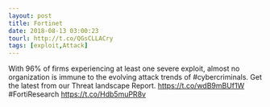 ```yaml
---
layout: post
title: Fortinet
date: 2018-08-13 03:00:23
tourl: http://t.co/QGsCLLACry
tags: [exploit,Attack]
---
```

With 96% of firms experiencing at least one severe exploit, almost no organization is immune to the evolving attack trends of #cybercriminals. Get the latest from our Threat landscape Report. https://t.co/wdB9mBUf1W #FortiResearch https://t.co/Hdb5muPR8v